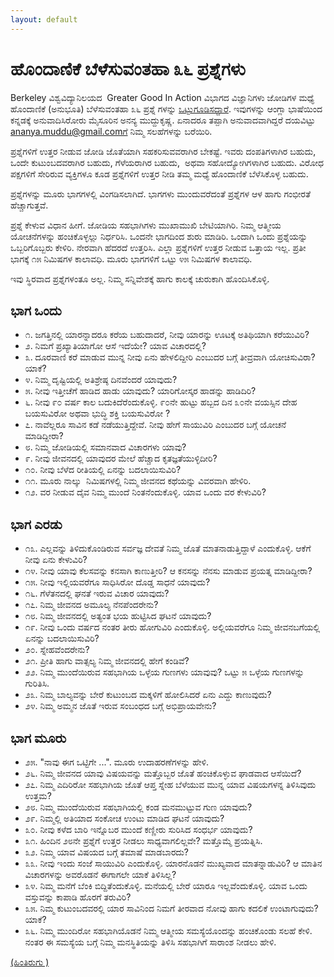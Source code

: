 ```yaml
---
layout: default
---
```


# [](#header-3) ಹೊಂದಾಣಿಕೆ ಬೆಳೆಸುವಂತಹಾ ೩೬ ಪ್ರಶ್ನೆಗಳು 

Berkeley ವಿಶ್ವವಿದ್ಯಾನಿಲಯದ  Greater Good In Action ವಿಭಾಗದ ವಿಜ್ಞಾನಿಗಳು ಜೋಡಿಗಳ ಮಧ್ಯೆ ಹೊಂದಾಣಿಕೆ (ಅನುಭೂತಿ) ಬೆಳೆಸುವಂತಹಾ ೩೬ ಪ್ರಶ್ನೆ ಗಳನ್ನು [ಒಟ್ಟುಗೂಡಿಸದ್ದಾರೆ](https://ggia.berkeley.edu/practice/36_questions_for_increasing_closeness). ಇವುಗಳನ್ನು ಆಂಗ್ಲಾ ಭಾಷೆಯಿಂದ ಕನ್ನಡಕ್ಕೆ ಅನುವಾದಿಸಿರೋರು ಮೈಸೂರಿನ ಅನನ್ಯ ಮುದ್ದುಕೃಷ್ಣ. ಏನಾದರೂ ತಪ್ಪಾಗಿ ಅನುವಾದವಾಗಿದ್ದರೆ ದಯವಿಟ್ಟು ananya.muddu@gmail.comಗೆ ನಿಮ್ಮ ಸಲಹೆಗಳನ್ನು ಬರೆಯಿರಿ. 

ಪ್ರಶ್ನೆಗಳಿಗೆ ಉತ್ತರ ನೀಡುವ ಜೋಡಿ ಜೊತೆಯಾಗಿ ಸಹಕರಿಸುವವರಾಗಿರ ಬೇಕಷ್ಟೆ. ಇವರು ದಂಪತಿಗಳಾಗಿರ ಬಹುದು, ಒಂದೇ ಕುಟುಂಬದವರಾಗಿರ ಬಹುದು, ಗೆಳೆಯರಾಗಿರ ಬಹುದು,  ಅಥವಾ ಸಹೋದ್ಯೋಗಿಗಳಾಗಿರ ಬಹುದು. ವಿರೋಧ ಪಕ್ಷಗಳಿಗೆ ಸೇರಿರುವ ವ್ಯಕ್ತಿಗಳೂ ಕೂಡ ಪ್ರಶ್ನೆಗಳಿಗೆ ಉತ್ತರ ನೀಡಿ ತಮ್ಮ ಮಧ್ಯೆ ಹೊಂದಾಣಿಕೆ ಬೆಳೆಸಿಕೊಳ್ಳ ಬಹುದು. 

ಪ್ರಶ್ನೆಗಳನ್ನು ಮೂರು ಭಾಗಗಳಲ್ಲಿ ವಿಂಗಡಿಸಲಾಗಿದೆ. ಭಾಗಗಳು ಮುಂದುವರೆದಂತೆ ಪ್ರಶ್ನೆಗಳ ಆಳ ಹಾಗು ಗಂಭೀರತೆ ಹೆಚ್ಚಾಗುತ್ತವೆ. 

ಪ್ರಶ್ನೆ ಕೇಳುವ ವಿಧಾನ ಹೀಗೆ. ಜೋಡಿಯ ಸಹಭಾಗಿಗಳು ಮುಖಾಮುಖಿ ಬೇಟಿಯಾಗಿರಿ. ನಿಮ್ಮ ಆತ್ಮೀಯ ಯೋಚನೆಗಳನ್ನು ಹಂಚಿಕೊಳ್ಳಲ್ಲು ನಿರ್ಧರಿಸಿ. ಒಂದನೇ ಭಾಗದಿಂದ ಶುರು ಮಾಡಿರಿ. ಒಂದಾಗಿ ಒಂದು ಪ್ರಶ್ನೆಯನ್ನು ಒಬ್ಬರಿಗೊಬ್ಬರು ಕೇಳಿರಿ. ನೇರವಾಗಿ ಹೆದರದೆ ಉತ್ತರಿಸಿ. ಎಲ್ಲಾ ಪ್ರಶ್ನೆಗಳಿಗೆ ಉತ್ತರ ನೀಡುವ ಒತ್ತಾಯ ಇಲ್ಲ. ಪ್ರತೀ ಭಾಗಕ್ಕೆ ೧೫ ನಿಮಿಷಗಳ ಕಾಲಾವಧಿ. ಮೂರು ಭಾಗಗಳಿಗೆ ಒಟ್ಟು ೪೫ ನಿಮಿಷಗಳ ಕಾಲಾವಧಿ. 

ಇವು ಸ್ಥಿರವಾದ ಪ್ರಶ್ನೆಗಳಂತೂ ಅಲ್ಲ. ನಿಮ್ಮ ಸನ್ನಿವೇಶಕ್ಕೆ ಹಾಗು ಕಾಲಕ್ಕೆ ಚುರುಕಾಗಿ ಹೊಂದಿಸಿಕೊಳ್ಳಿ. 

## ಭಾಗ ಒಂದು 

- ೧. ಜಗತ್ತಿನಲ್ಲಿ ಯಾರನ್ನಾದರೂ ಕರೆಯ ಬಹುದಾದರೆ, ನೀವು ಯಾರನ್ನು ಊಟಕ್ಕೆ ಅತಿಥಿಯಾಗಿ ಕರೆಯುವಿರಿ?
- ೨. ನಿಮಗೆ ಪ್ರಖ್ಯಾತಿಯಾಗೋ ಆಸೆ ಇದೆಯೇ? ಯಾವ ವಿಚಾರದಲ್ಲಿ?
- ೩. ದೂರವಾಣಿ ಕರೆ ಮಾಡುವ ಮುನ್ನ ನೀವು ಏನು ಹೇಳಲಿದ್ದೀರಿ ಎಂಬುದರ ಬಗ್ಗೆ ತೀವ್ರವಾಗಿ ಯೋಚಿಸುವಿರಾ? ಯಾಕೆ?
- ೪. ನಿಮ್ಮ ದೃಷ್ಟಿಯಲ್ಲಿ ಅತಿಶ್ರೇಷ್ಠ ದಿನವೆಂದರೆ ಯಾವುದು?
- ೫. ನೀವು ಇತ್ತೀಚೆಗೆ ಹಾಡಿದ ಹಾಡು ಯಾವುದು? ಯಾರಿಗೋಸ್ಕರ ಹಾಡನ್ನು ಹಾಡಿದಿರಿ?
- ೬. ನೀವು ೯೦ ವರ್ಷ ಕಾಲ ಬದುಕಿದೆರೆಂದುಕೊಳ್ಳಿ. ೯೦ನೇ ಹುಟ್ಟು ಹಬ್ಬದ ದಿನ ೩೦ನೇ ವಯಸ್ಸಿನ ದೇಹ ಬಯಸುವಿರೋ ಅಥವಾ ಭುದ್ಧಿ ಶಕ್ತಿ ಬಯಸುವಿರೋ ?
- ೭. ನಾವೆಲ್ಲರೂ ಸಾವಿನ ಕಡೆ ನಡೆಯುತ್ತಿದ್ದೇವೆ. ನೀವು ಹೇಗೆ ಸಾಯುವಿರಿ ಎಂಬುದರ ಬಗ್ಗೆ ಯೋಚನೆ ಮಾಡಿದ್ದೀರಾ?
- ೮. ನಿಮ್ಮ ಜೋಡಿಯಲ್ಲಿ ಸಮಾನವಾದ ವಿಚಾರಗಳು ಯಾವು?
- ೯. ನೀವು ಜೀವನದಲ್ಲಿ ಯಾವುದರ ಮೇಲೆ ಹೆಚ್ಚಾದ ಕೃತಜ್ಞತೆಯುಳ್ಳಿದೀರಿ?
- ೧೦. ನೀವು ಬೆಳೆದ ರೀತಿಯಲ್ಲಿ ಏನನ್ನು ಬದಲಾಯಿಸುವಿರಿ?
- ೧೧. ಮೂರು ನಾಲ್ಕು  ನಿಮಿಷಗಳಲ್ಲಿ ನಿಮ್ಮ ಜೀವನದ ಕಥೆಯನ್ನು ವಿವರವಾಗಿ ಹೇಳಿರಿ. 
- ೧೨. ವರ ನೀಡುವ ದೈವ ನಿಮ್ಮ ಮುಂದೆ ನಿಂತನೆಂದುಕೊಳ್ಳಿ. ಯಾವ ಒಂದು ವರ ಕೇಳುವಿರಿ?

## ಭಾಗ ಎರಡು 

- ೧೩. ಎಲ್ಲವನ್ನು ತಿಳಿದುಕೊಂಡಿರುವ ಸರ್ವಜ್ಞ ದೇವತೆ ನಿಮ್ಮ ಜೊತೆ ಮಾತನಾಡುತ್ತಿದ್ದಾಳೆ ಎಂದುಕೊಳ್ಳಿ. ಆಕೆಗೆ ನೀವು ಏನು ಕೇಳುವಿರಿ?
- ೧೪. ನೀವು ಯಾವು ಕೆಲಸವನ್ನು ಕನಸಾಗಿ ಕಾಣುತ್ತೀರಿ? ಆ ಕನಸನ್ನು ನೆನಸು ಮಾಡುವ ಪ್ರಯತ್ನ ಮಾಡಿದ್ದೀರಾ?
- ೧೫. ನೀವು ಇಲ್ಲಿಯವರೆಗೂ ಸಾಧಿಸಿರೋ ದೊಡ್ಡ ಸಾಧನೆ ಯಾವುದು?
- ೧೬. ಗೆಳೆತನದಲ್ಲಿ ಘನತೆ ಇರುವ ವಿಚಾರ ಯಾವುದು?
- ೧೭. ನಿಮ್ಮ ಜೀವನದ ಅಮೂಲ್ಯ ನೆನಪೆಂದರೇನು?
- ೧೮. ನಿಮ್ಮ ಜೀವನದಲ್ಲಿ ಅತ್ಯಂತ ಭಯ ಹುಟ್ಟಿಸಿದ ಘಟನೆ ಯಾವುದು?
- ೧೯. ನೀವು ಒಂದು ವರ್ಷದ ನಂತರ ತೀರು ಹೋಗುವಿರಿ ಎಂದುಕೊಳ್ಳಿ. ಅಲ್ಲಿಯವರೆಗೂ ನಿಮ್ಮ ಜೀವನಬಗೆಯಲ್ಲಿ ಏನನ್ನು ಬದಲಾಯಿಸುವಿರಿ? 
- ೨೦. ಸ್ನೇಹವೆಂದರೇನು?
- ೨೧. ಪ್ರೀತಿ ಹಾಗು ವಾತ್ಸಲ್ಯ ನಿಮ್ಮ ಜೀವನದಲ್ಲಿ ಹೇಗೆ ಕಂಡಿವೆ?
- ೨೨. ನಿಮ್ಮ ಮುಂದೆಯಿರುವ ಸಹಭಾಗಿಯ ಒಳ್ಳೆಯ ಗುಣಗಳು ಯಾವುವು? ಒಟ್ಟು ೫ ಒಳ್ಳೆಯ ಗುಣಗಳನ್ನು ಗುರಿತಿಸಿ. 
- ೨೩. ನಿಮ್ಮ ಬಾಲ್ಯವನ್ನು ಬೇರೆ ಕುಟುಂಬದ ಮಕ್ಕಳಿಗೆ ಹೋಲಿಸಿದರೆ ಏನು ಎದ್ದು ಕಾಣುವುದು?
- ೨೪. ನಿಮ್ಮ ಅಮ್ಮನ ಜೊತೆ ಇರುವ ಸಂಬಂಧದ ಬಗ್ಗೆ ಅಭಿಪ್ರಾಯವೇನು?

## ಭಾಗ ಮೂರು 

- ೨೫. "ನಾವು ಈಗ ಒಟ್ಟಿಗೇ ...". ಮೂರು ಉದಾಹರಣೆಗಳನ್ನು ಹೇಳಿ. 
- ೨೬. ನಿಮ್ಮ ಜೀವನದ ಯಾವು ವಿಷಯವನ್ನು ಮತ್ತೊಬ್ಬರ ಜೊತೆ ಹಂಚಿಕೊಳ್ಳುವ ಘಾಡವಾದ ಆಸೆಯಿದೆ?
- ೨೭. ನಿಮ್ಮ ಎದಿರಿರೋ ಸಹಭಾಗಿಯ ಜೊತೆ ಆಪ್ತ ಸ್ನೇಹ ಬೆಳೆಯುವ ಮುನ್ನ ಯಾವ ವಿಷಯಗಳನ್ನ ತಿಳಿಸಿವುದು ಉತ್ತಮ?
- ೨೮. ನಿಮ್ಮ ಮುಂದೆಯಿರುವ ಸಹಭಾಗಿಯಲ್ಲಿ ಕಂಡ ಮನಮುಟ್ಟುವ ಗುಣ ಯಾವುದು?
- ೨೯. ನಿಮ್ಮಲ್ಲಿ ಅತಿಯಾದ ಸಂಕೋಚ ಉಂಟು ಮಾಡಿದ ಘಟನೆ ಯಾವುದು?
- ೩೦. ನೀವು ಕಳೆದ ಬಾರಿ ಇನ್ನೊಬರ ಮುಂದೆ ಕಣ್ಣೀರು ಸುರಿಸಿದ ಸಂಧರ್ಭ ಯಾವುದು?
- ೩೧. ಹಿಂದಿನ ೨೮ನೇ ಪ್ರಶ್ನೆಗೆ ಉತ್ತರ ನೀಡಲು ಸಾಧ್ಯವಾಗಲಿಲ್ಲವೇ? ಮತ್ತೊಮ್ಮೆ  ಪ್ರಯತ್ನಿಸಿ. 
- ೩೨. ನಿಮ್ಮ ಯಾವ ವಿಷಯದ ಬಗ್ಗೆ ತಮಾಷೆ ಮಾಡಬಾರದು?
- ೩೩. ನೀವು ಇಂದು ಸಂಜೆ ಸಾಯುವಿರಿ ಎಂದುಕೊಳ್ಳಿ. ಯಾರನೊಡನೆ ಮುಖ್ಯವಾದ ಮಾತನ್ನಾಡುವಿರಿ? ಆ ಮಾತಿನ ವಿಚಾರಗಳನ್ನು ಅವರೊಡನೆ ಈಗಾಗಲೇ ಯಾಕೆ ತಿಳಿಸಿಲ್ಲ?
- ೩೪. ನಿಮ್ಮ ಮನೆಗೆ ಬೆಂಕಿ ಬಿದ್ದಿತೆಂದುಕೊಳ್ಳಿ. ಮನೆಯಲ್ಲಿ ಬೇರೆ ಯಾರೂ ಇಲ್ಲವೆಂದುಕೊಳ್ಳಿ. ಯಾವ ಒಂದು ವಸ್ತುವನ್ನು ಕಾಪಾಡಿ ಹೊರಗೆ ತರುವಿರಿ?
- ೩೫. ನಿಮ್ಮ ಕುಟುಂಬದವರಲ್ಲಿ ಯಾರ ಸಾವಿನಿಂದ ನಿಮಗೆ ತೀರವಾದ ನೋವು ಹಾಗು ಕದಲಿಕೆ ಉಂಟಾಗುವುದು? ಯಾಕೆ?
- ೩೬. ನಿಮ್ಮ ಮುಂದಿರೋ ಸಹಭಾಗಿಯೊಡನೆ ನಿಮ್ಮ ಆತ್ಮೀಯ ಸಮಸ್ಯೆಯೊಂದನ್ನು ಹಂಚಿಕೊಂಡು ಸಲಹೆ ಕೇಳಿ. ನಂತರ ಈ ಸಮಸ್ಯೆಯ ಬಗ್ಗೆ ನಿಮ್ಮ ಮನಸ್ಥಿತಿಯನ್ನು ತಿಳಿಸಿ ಸಹಭಾಗಿಗೆ ಸಾರಾಂಶ ನೀಡಲು ಹೇಳಿ. 

[(ಹಿಂತಿರುಗು )](prakaranagalu)
